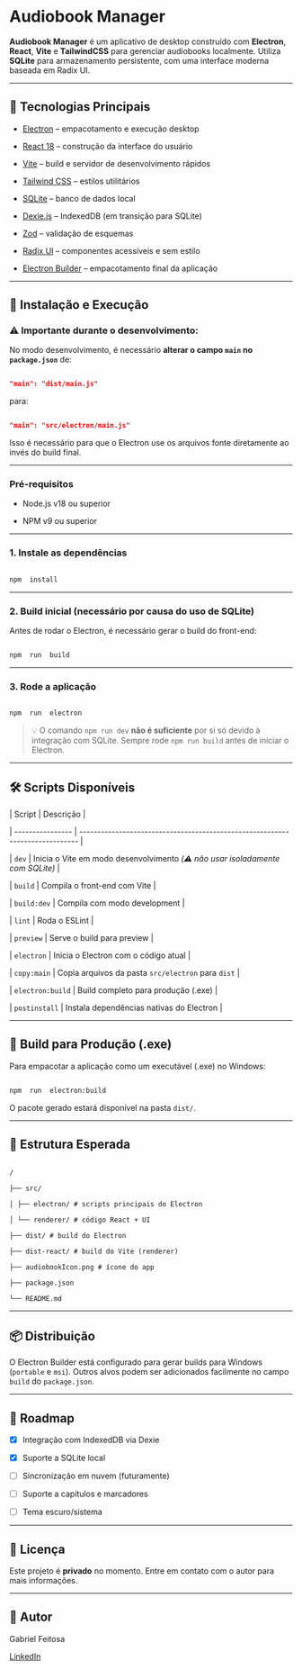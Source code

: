 # Audiobook Manager

**Audiobook Manager** é um aplicativo de desktop construído com **Electron**, **React**, **Vite** e **TailwindCSS** para gerenciar audiobooks localmente. Utiliza **SQLite** para armazenamento persistente, com uma interface moderna baseada em Radix UI.

---

## 🧰 Tecnologias Principais

- [Electron](https://www.electronjs.org/) – empacotamento e execução desktop

- [React 18](https://react.dev/) – construção da interface do usuário

- [Vite](https://vitejs.dev/) – build e servidor de desenvolvimento rápidos

- [Tailwind CSS](https://tailwindcss.com/) – estilos utilitários

- [SQLite](https://www.sqlite.org/index.html) – banco de dados local

- [Dexie.js](https://dexie.org/) – IndexedDB (em transição para SQLite)

- [Zod](https://zod.dev/) – validação de esquemas

- [Radix UI](https://www.radix-ui.com/) – componentes acessíveis e sem estilo

- [Electron Builder](https://www.electron.build/) – empacotamento final da aplicação

---

## 🚀 Instalação e Execução

### ⚠️ Importante durante o desenvolvimento:

No modo desenvolvimento, é necessário **alterar o campo `main` no `package.json`** de:

```json

"main": "dist/main.js"

```

para:

```json

"main": "src/electron/main.js"

```

Isso é necessário para que o Electron use os arquivos fonte diretamente ao invés do build final.

---

### Pré-requisitos

- Node.js v18 ou superior

- NPM v9 ou superior

---

### 1. Instale as dependências

```bash

npm  install

```

---

### 2. Build inicial (necessário por causa do uso de SQLite)

Antes de rodar o Electron, é necessário gerar o build do front-end:

```bash

npm  run  build

```

---

### 3. Rode a aplicação

```bash

npm  run  electron

```

> 💡 O comando `npm run dev` **não é suficiente** por si só devido à integração com SQLite. Sempre rode `npm run build` antes de iniciar o Electron.

---

## 🛠️ Scripts Disponíveis

| Script | Descrição |

| ---------------- | ----------------------------------------------------------------------------- |

| `dev` | Inicia o Vite em modo desenvolvimento _(⚠️ não usar isoladamente com SQLite)_ |

| `build` | Compila o front-end com Vite |

| `build:dev` | Compila com modo development |

| `lint` | Roda o ESLint |

| `preview` | Serve o build para preview |

| `electron` | Inicia o Electron com o código atual |

| `copy:main` | Copia arquivos da pasta `src/electron` para `dist` |

| `electron:build` | Build completo para produção (.exe) |

| `postinstall` | Instala dependências nativas do Electron |

---

## 🧪 Build para Produção (.exe)

Para empacotar a aplicação como um executável (.exe) no Windows:

```bash

npm  run  electron:build

```

O pacote gerado estará disponível na pasta `dist/`.

---

## 📁 Estrutura Esperada

```

/

├── src/

│ ├── electron/ # scripts principais do Electron

│ └── renderer/ # código React + UI

├── dist/ # build do Electron

├── dist-react/ # build do Vite (renderer)

├── audiobookIcon.png # ícone do app

├── package.json

└── README.md

```

---

## 📦 Distribuição

O Electron Builder está configurado para gerar builds para Windows (`portable` e `msi`). Outros alvos podem ser adicionados facilmente no campo `build` do `package.json`.

---

## 🧱 Roadmap

- [x] Integração com IndexedDB via Dexie

- [x] Suporte a SQLite local

- [ ] Sincronização em nuvem (futuramente)

- [ ] Suporte a capítulos e marcadores

- [ ] Tema escuro/sistema

---

## 📄 Licença

Este projeto é **privado** no momento. Entre em contato com o autor para mais informações.

---

## 👤 Autor

Gabriel Feitosa

[LinkedIn](https://www.linkedin.com/in/gabriel-feitosa-b02b70186)

```



```
